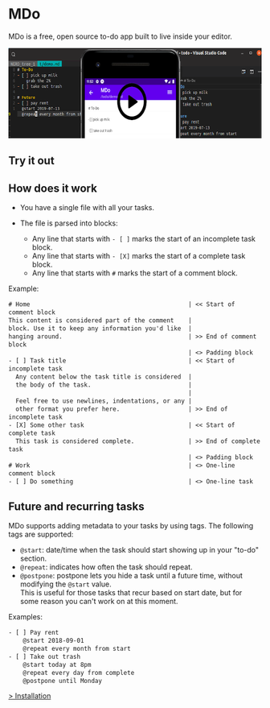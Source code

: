 <style>
  #mdo-demo textarea {
    width: 40%;
    height: 15em;
    padding-top: 0.5em;
    line-height: 1.25em;
  }
  #mdo-demo textarea:first-child {
    margin-right: 2%;
  }
  #mdo-demo button {
    display: block;
    margin-top: 0.5em;
    width: 6em;
    height: 2.1em;
    outline: none;
  }
</style>

# MDo

MDo is a free, open source to-do app built to live inside your editor.

<a href="https://www.youtube.com/watch?v=kUKnBZfdXbY" target="_blank">
  <img src="hero.png" width="630px" height="180px" />
</a>

## Try it out

<div id="mdo-demo"></div>

## How does it work

- You have a single file with all your tasks.
- The file is parsed into blocks:

  - Any line that starts with `- [ ]` marks the start of an incomplete task
    block.
  - Any line that starts with `- [X]` marks the start of a complete task
    block.
  - Any line that starts with `#` marks the start of a comment block.

Example:

```
# Home                                            | << Start of comment block
This content is considered part of the comment    |
block. Use it to keep any information you'd like  |
hanging around.                                   | >> End of comment block
                                                  | <> Padding block
- [ ] Task title                                  | << Start of incomplete task
  Any content below the task title is considered  |
  the body of the task.                           |
                                                  |
  Feel free to use newlines, indentations, or any |
  other format you prefer here.                   | >> End of incomplete task
- [X] Some other task                             | << Start of complete task
  This task is considered complete.               | >> End of complete task
                                                  | <> Padding block
# Work                                            | <> One-line comment block
- [ ] Do something                                | <> One-line task
```

## Future and recurring tasks

MDo supports adding metadata to your tasks by using tags.
The following tags are supported:

- `@start`: date/time when the task should start showing up in your "to-do" section.
- `@repeat`: indicates how often the task should repeat.
- `@postpone`: postpone lets you hide a task until a future time, without
  modifying the `@start` value.  
   This is useful for those tasks that recur based on start date, but for some
  reason you can't work on at this moment.

Examples:

```
- [ ] Pay rent
    @start 2018-09-01
    @repeat every month from start
- [ ] Take out trash
    @start today at 8pm
    @repeat every day from complete
    @postpone until Monday
```

[> Installation](/installation/)
